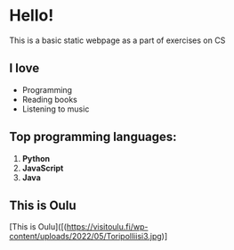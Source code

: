 # Hello!

This is a basic static webpage as a part of exercises on CS

## I love
- Programming
- Reading books
- Listening to music


##  Top programming languages:
1. **Python**
2. **JavaScript**
3. **Java**


## This is Oulu
[This is Oulu]([(https://visitoulu.fi/wp-content/uploads/2022/05/Toripolliisi3.jpg)]  
